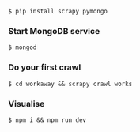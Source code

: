 ```
$ pip install scrapy pymongo
```
### Start MongoDB service
```
$ mongod
```

### Do your first crawl
```
$ cd workaway && scrapy crawl works
```

### Visualise
```
$ npm i && npm run dev
```
